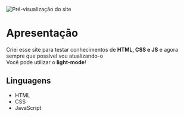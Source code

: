 ![Pré-visualização do site](https://i.ibb.co/Dtmgnn2/image-2023-02-04-203843319.png)

# Apresentação
Criei esse site para testar conhecimentos de **HTML, CSS e JS** e agora sempre que possível vou atualizando-o  
Você pode utilizar o **light-mode**!

## Linguagens
- HTML
- CSS
- JavaScript
